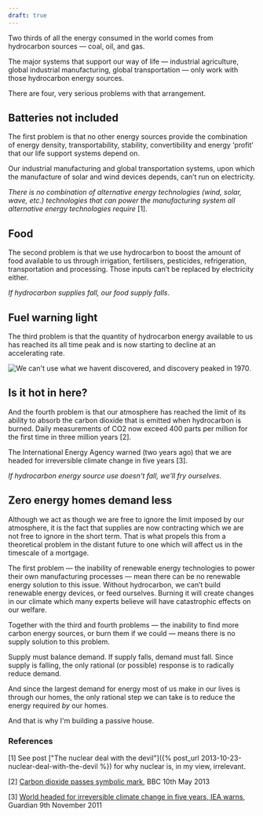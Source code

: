 ```yaml
---
draft: true
---
```


Two thirds of all the energy consumed in the world comes from hydrocarbon sources — coal, oil, and gas.

The major systems that support our way of life — industrial agriculture, global industrial manufacturing, global transportation — only work with those hydrocarbon energy sources.

There are four, very serious problems with that arrangement.

## Batteries not included

The first problem is that no other energy sources provide the combination of energy density, transportability, stability, convertibility and energy ‘profit’ that our life support systems depend on.

Our industrial manufacturing and global transportation systems, upon which the manufacture of solar and wind devices depends, can’t run on electricity.

_There is no combination of alternative energy technologies (wind, solar, wave, etc.)  technologies that can power the manufacturing system all alternative energy technologies require_ [1].


## Food

The second problem is that we use hydrocarbon to boost the amount of food available to us through irrigation, fertilisers, pesticides, refrigeration, transportation and processing. Those inputs can’t be replaced by electricity either.

_If hydrocarbon supplies fall, our food supply falls_.

## Fuel warning light

The third problem is that the quantity of hydrocarbon energy available to us has reached its all time peak and is now starting to decline at an accelerating rate.

![We can't use what we havent discovered, and discovery peaked in 1970.](/assets/global-discovery-and-production.png)



## Is it hot in here?

And the fourth problem is that our atmosphere has reached the limit of its ability to absorb the carbon dioxide that is emitted when hydrocarbon is burned. Daily measurements of CO2 now exceed 400 parts per million for the first time in three million years [2].

The International Energy Agency warned (two years ago) that we are headed for irreversible climate change in five years [3].

_If hydrocarbon energy source use doesn't fall, we'll fry ourselves._

## Zero energy homes demand less

Although we act as though we are free to ignore the limit imposed by our atmosphere, it is the fact that supplies are now contracting which we are not free to ignore in the short term. That is what propels this from a theoretical problem in the distant future to one which will affect us in the timescale of a mortgage.

The first problem — the inability of renewable energy technologies to power their own manufacturing processes — mean there can be no renewable energy solution to this issue. Without hydrocarbon, we can’t build renewable energy devices, or feed ourselves. Burning it will create changes in our climate which many experts believe will have catastrophic effects on our welfare.

Together with the third and fourth problems — the inability to find more carbon energy sources, or burn them if we could — means there is no supply solution to this problem.

Supply must balance demand. If supply falls, demand must fall. Since supply is falling, the only rational (or possible) response  is to radically reduce demand.

And since the largest demand for energy most of us make in our lives is through our homes, the only rational step we can take is to reduce the energy required *by* our homes.

And that is why I'm building a passive house.

### References

[1] See post ["The nuclear deal with the devil"]({% post_url 2013-10-23-nuclear-deal-with-the-devil %}) for why nuclear is, in my view, irrelevant.

[2] [Carbon dioxide passes symbolic mark](http://www.bbc.co.uk/news/science-environment-22486153), BBC 10th May 2013

[3] [World headed for irreversible climate change in five years, IEA warns](http://www.guardian.co.uk/environment/2011/nov/09/fossil-fuel-infrastructure-climate-change), Guardian 9th November 2011
